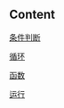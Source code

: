 ## Content

[条件判断](./docs/condition.md)

[循环](./docs/loop.md)

[函数](./docs/function.md)

[运行](./docs/run.md)

